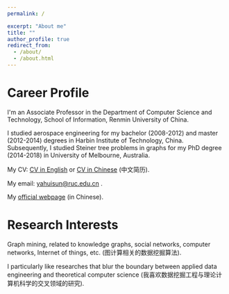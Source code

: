 ```yaml
---
permalink: /

excerpt: "About me"
title: ""
author_profile: true
redirect_from: 
  - /about/
  - /about.html
---
```


# Career Profile

I'm an Associate Professor in the Department of Computer Science and Technology, School of Information, Renmin University of China.

I studied aerospace engineering for my bachelor (2008-2012) and master (2012-2014) degrees in Harbin Institute of Technology, China.  Subsequently, I studied Steiner tree problems in graphs for my PhD degree (2014-2018) in University of Melbourne, Australia. 

<!-- I'm currently a Research Fellow in the School of Computer Science and Engineering at the Nanyang Technological University, Singapore.  -->

My CV: <a href="https://yahuisun.github.io/assets/CV_Yahui_SUN_EN.pdf" target="_blank" rel="nofollow">CV in English</a> or <a href="https://yahuisun.github.io/assets/CV_Yahui_SUN_CN.pdf" target="_blank" rel="nofollow">CV in Chinese</a> (中文简历).

My email: <span style="color:#52adc8"> yahuisun@ruc.edu.cn </span>. 

My <a href="http://info.ruc.edu.cn/jsky/szdw/ajxjgcx/jsjkxyjsx1/fjs2/f62321ff5ba948389f9c7493ccef6950.htm" target="_blank" rel="nofollow">official webpage</a> (in Chinese).




# Research Interests

Graph mining, related to knowledge graphs, social networks, computer networks, Internet of things, etc. (图计算相关的数据挖掘算法).

I particularly like researches that blur the boundary between applied data engineering and theoretical computer science (我喜欢数据挖掘工程与理论计算机科学的交叉领域的研究).


<script type='text/javascript' id='clustrmaps' src='//cdn.clustrmaps.com/map_v2.js?cl=377eb8&w=286&t=tt&d=EpaE9uYYcSau9jvYUwapjNo6NPD94havBN3VBfhHpAQ&co=ffffff&cmo=e41a1c&cmn=4daf4a&ct=404040'></script>
